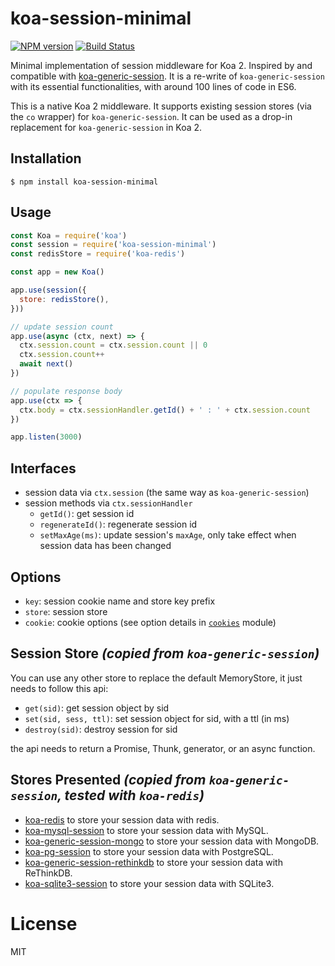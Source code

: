 # koa-session-minimal

[![NPM version][npm-image]][npm-url]
[![Build Status][travis-image]][travis-url]

Minimal implementation of session middleware for Koa 2. Inspired by and compatible with [koa-generic-session](https://github.com/koajs/generic-session). It is a re-write of `koa-generic-session` with its essential functionalities, with around 100 lines of code in ES6.

This is a native Koa 2 middleware. It supports existing session stores (via the `co` wrapper) for `koa-generic-session`. It can be used as a drop-in replacement for `koa-generic-session` in Koa 2.

## Installation

```shell
$ npm install koa-session-minimal
```

## Usage

```javascript
const Koa = require('koa')
const session = require('koa-session-minimal')
const redisStore = require('koa-redis')

const app = new Koa()

app.use(session({
  store: redisStore(),
}))

// update session count
app.use(async (ctx, next) => {
  ctx.session.count = ctx.session.count || 0
  ctx.session.count++
  await next()
})

// populate response body
app.use(ctx => {
  ctx.body = ctx.sessionHandler.getId() + ' : ' + ctx.session.count
})

app.listen(3000)
```

## Interfaces
- session data via `ctx.session` (the same way as `koa-generic-session`)
- session methods via `ctx.sessionHandler`
  - `getId()`: get session id
  - `regenerateId()`: regenerate session id
  - `setMaxAge(ms)`: update session's `maxAge`, only take effect when session data has been changed

## Options
- `key`: session cookie name and store key prefix
- `store`: session store
- `cookie`: cookie options (see option details in [`cookies`](https://github.com/pillarjs/cookies) module)

## Session Store *(copied from `koa-generic-session`)*

You can use any other store to replace the default MemoryStore, it just needs to follow this api:

- `get(sid)`: get session object by sid
- `set(sid, sess, ttl)`: set session object for sid, with a ttl (in ms)
- `destroy(sid)`: destroy session for sid

the api needs to return a Promise, Thunk, generator, or an async function.

## Stores Presented *(copied from `koa-generic-session`, tested with `koa-redis`)*

- [koa-redis](https://github.com/koajs/koa-redis) to store your session data with redis.
- [koa-mysql-session](https://github.com/tb01923/koa-mysql-session) to store your session data with MySQL.
- [koa-generic-session-mongo](https://github.com/freakycue/koa-generic-session-mongo) to store your session data with MongoDB.
- [koa-pg-session](https://github.com/TMiguelT/koa-pg-session) to store your session data with PostgreSQL.
- [koa-generic-session-rethinkdb](https://github.com/KualiCo/koa-generic-session-rethinkdb) to store your session data with ReThinkDB.
- [koa-sqlite3-session](https://github.com/chichou/koa-sqlite3-session) to store your session data with SQLite3.

# License

  MIT

[npm-image]: https://img.shields.io/npm/v/koa-session-minimal.svg
[npm-url]: https://www.npmjs.com/package/koa-session-minimal
[travis-image]: https://travis-ci.org/longztian/koa-session-minimal.svg?branch=master
[travis-url]: https://travis-ci.org/longztian/koa-session-minimal
